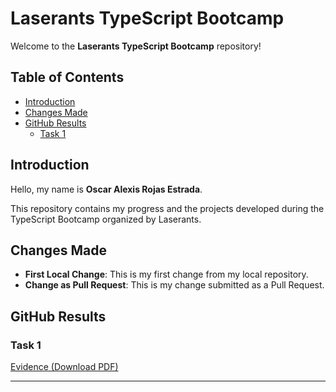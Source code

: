 # Laserants TypeScript Bootcamp

Welcome to the **Laserants TypeScript Bootcamp** repository!

## Table of Contents

- [Introduction](#introduction)
- [Changes Made](#changes-made)
- [GitHub Results](#github-results)
  - [Task 1](#task-1)

## Introduction

Hello, my name is **Oscar Alexis Rojas Estrada**.

This repository contains my progress and the projects developed during the TypeScript Bootcamp organized by Laserants.

## Changes Made

- **First Local Change**: This is my first change from my local repository.
- **Change as Pull Request**: This is my change submitted as a Pull Request.

## GitHub Results

### Task 1

[Evidence (Download PDF)](<docs/Laserants TypeScript Bootcamp - Oscar Alexis Rojas Estrada - task 1.pdf>)

---
